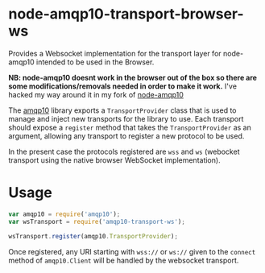 node-amqp10-transport-browser-ws
========================

Provides a Websocket implementation for the transport layer for node-amqp10 intended to be used in the Browser.

**NB: node-amqp10 doesnt work in the browser out of the box so there are some modifications/removals needed in order to make it work.**
I've hacked my way around it in my fork of [node-amqp10](https://github.com/ninio/node-amqp10)

The [amqp10](http://github.com/noodlefrenzy/node-amqp10/) library exports a `TransportProvider` class that is used to manage and inject new transports for the library to use.
Each transport should expose a `register` method that takes the `TransportProvider` as an argument, allowing any transport to register a new protocol to be used.

In the present case the protocols registered are `wss` and `ws` (webocket transport using the native browser WebSocket implementation).

# Usage

```js
var amqp10 = require('amqp10');
var wsTransport = require('amqp10-transport-ws');

wsTransport.register(amqp10.TransportProvider);
```

Once registered, any URI starting with `wss://` or `ws://` given to the `connect` method of `amqp10.Client` will be handled by the websocket transport.

